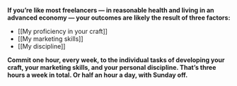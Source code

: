 **If you’re like most freelancers — in reasonable health and living in an advanced economy — your outcomes are likely the result of three factors:**  

-   [[My proficiency in your craft]]
-   [[My marketing skills]]
-   [[My discipline]]

**Commit one hour, every week, to the individual tasks of developing your craft, your marketing skills, and your personal discipline. That’s three hours a week in total. Or half an hour a day, with Sunday off.**
